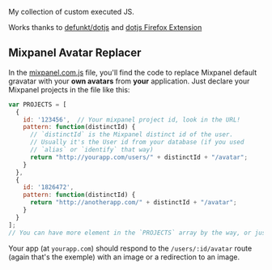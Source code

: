 My collection of custom executed JS.

Works thanks to [defunkt/dotjs](https://github.com/defunkt/dotjs) and [dotjs Firefox Extension](https://addons.mozilla.org/en-US/firefox/addon/dotjs/)

## Mixpanel Avatar Replacer

In the [mixpanel.com.js](mixpanel.com.js) file, you'll find the code to replace Mixpanel default gravatar with your **own avatars** from **your** application. Just declare your Mixpanel projects in the file like this:

```js
var PROJECTS = [
  {
    id: '123456',  // Your mixpanel project id, look in the URL!
    pattern: function(distinctId) {
      // `distinctId` is the Mixpanel distinct id of the user.
      // Usually it's the User id from your database (if you used
      // `alias` or `identify` that way)
      return "http://yourapp.com/users/" + distinctId + "/avatar";
    }
  },
  {
    id: '1826472',
    pattern: function(distinctId) {
      return "http://anotherapp.com/" + distinctId + "/avatar";
    }
  }
];
// You can have more element in the `PROJECTS` array by the way, or just one.
```

Your app (at `yourapp.com`) should respond to the `/users/:id/avatar` route (again that's the exemple) with an image or a redirection to an image.

